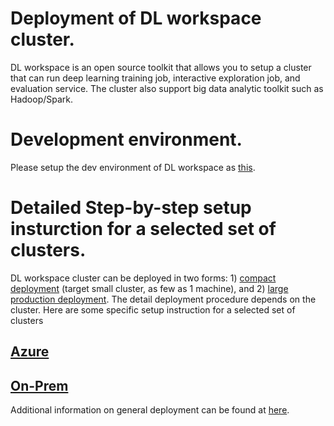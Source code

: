 # Deployment of DL workspace cluster.

DL workspace is an open source toolkit that allows you to setup a cluster that can run deep learning training job, interactive exploration job, and evaluation service. The cluster also support big data analytic toolkit such as Hadoop/Spark. 

# Development environment.

Please setup the dev environment of DL workspace as [this](../DevEnvironment/Readme.Md). 

# Detailed Step-by-step setup insturction for a selected set of clusters. 

DL workspace cluster can be deployed in two forms: 1) [compact deployment](CompactDeployment.md) (target small cluster, as few as 1 machine), and 2) [large production deployment](LargeProductionDeployment.md). The detail deployment procedure depends on the cluster. Here are some specific setup instruction for a selected set of clusters 

## [Azure](Azure.md)
## [On-Prem](Ubuntu.md)

Additional information on general deployment can be found at [here](General.md).






